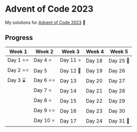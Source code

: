 # Advent of Code 2023
My solutions for [Advent of Code 2023](https://adventofcode.com/2023/about) :cowboy_hat_face: 	

## Progress

| Week 1             | Week 2              | Week 3              | Week 4              | Week 5              | 
| ------------------ | ------------------- | ------------------- | ------------------- | ------------------- |
| Day 1 :star::star: | Day 4 :star:        | Day 11 :star:       | Day 18              | Day 25 :christmas_tree: |
| Day 2 :star::star: | Day 5               | Day 12 :date:       | Day 19              | Day 26              |
| Day 3 :hourglass:  | Day 6 :star::star:  | Day 13              | Day 20              | Day 27              |
|                    | Day 7 :star:        | Day 14              | Day 21              | Day 28              |
|                    | Day 8 :star:        | Day 15              | Day 22              | Day 29              |
|                    | Day 9 :star::star:  | Day 16              | Day 23              | Day 30              |
|                    | Day 10 :star:       | Day 17              | Day 24              | Day 31 :confetti_ball: 
